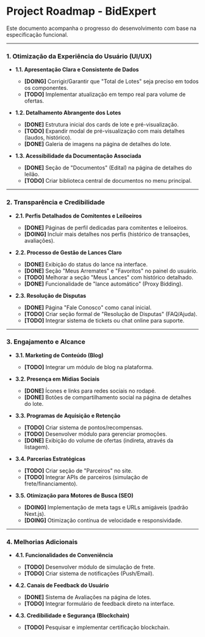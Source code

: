 # Project Roadmap - BidExpert

Este documento acompanha o progresso do desenvolvimento com base na especificação funcional.

---

### 1. Otimização da Experiência do Usuário (UI/UX)

- **1.1. Apresentação Clara e Consistente de Dados**
  - **[DOING]** Corrigir/Garantir que "Total de Lotes" seja preciso em todos os componentes.
  - **[TODO]** Implementar atualização em tempo real para volume de ofertas.

- **1.2. Detalhamento Abrangente dos Lotes**
  - **[DONE]** Estrutura inicial dos cards de lote e pré-visualização.
  - **[TODO]** Expandir modal de pré-visualização com mais detalhes (laudos, histórico).
  - **[DONE]** Galeria de imagens na página de detalhes do lote.

- **1.3. Acessibilidade da Documentação Associada**
  - **[DONE]** Seção de "Documentos" (Edital) na página de detalhes do leilão.
  - **[TODO]** Criar biblioteca central de documentos no menu principal.

---

### 2. Transparência e Credibilidade

- **2.1. Perfis Detalhados de Comitentes e Leiloeiros**
  - **[DONE]** Páginas de perfil dedicadas para comitentes e leiloeiros.
  - **[DOING]** Incluir mais detalhes nos perfis (histórico de transações, avaliações).

- **2.2. Processo de Gestão de Lances Claro**
  - **[DONE]** Exibição do status do lance na interface.
  - **[DONE]** Seção "Meus Arremates" e "Favoritos" no painel do usuário.
  - **[TODO]** Melhorar a seção "Meus Lances" com histórico detalhado.
  - **[DONE]** Funcionalidade de "lance automático" (Proxy Bidding).

- **2.3. Resolução de Disputas**
  - **[DONE]** Página "Fale Conosco" como canal inicial.
  - **[TODO]** Criar seção formal de "Resolução de Disputas" (FAQ/Ajuda).
  - **[TODO]** Integrar sistema de tickets ou chat online para suporte.

---

### 3. Engajamento e Alcance

- **3.1. Marketing de Conteúdo (Blog)**
  - **[TODO]** Integrar um módulo de blog na plataforma.

- **3.2. Presença em Mídias Sociais**
  - **[DONE]** Ícones e links para redes sociais no rodapé.
  - **[DONE]** Botões de compartilhamento social na página de detalhes do lote.

- **3.3. Programas de Aquisição e Retenção**
  - **[TODO]** Criar sistema de pontos/recompensas.
  - **[TODO]** Desenvolver módulo para gerenciar promoções.
  - **[DONE]** Exibição do volume de ofertas (indireta, através da listagem).

- **3.4. Parcerias Estratégicas**
  - **[TODO]** Criar seção de "Parceiros" no site.
  - **[TODO]** Integrar APIs de parceiros (simulação de frete/financiamento).

- **3.5. Otimização para Motores de Busca (SEO)**
  - **[DOING]** Implementação de meta tags e URLs amigáveis (padrão Next.js).
  - **[DOING]** Otimização contínua de velocidade e responsividade.

---

### 4. Melhorias Adicionais

- **4.1. Funcionalidades de Conveniência**
  - **[TODO]** Desenvolver módulo de simulação de frete.
  - **[TODO]** Criar sistema de notificações (Push/Email).

- **4.2. Canais de Feedback do Usuário**
  - **[DONE]** Sistema de Avaliações na página de lotes.
  - **[TODO]** Integrar formulário de feedback direto na interface.

- **4.3. Credibilidade e Segurança (Blockchain)**
  - **[TODO]** Pesquisar e implementar certificação blockchain.
